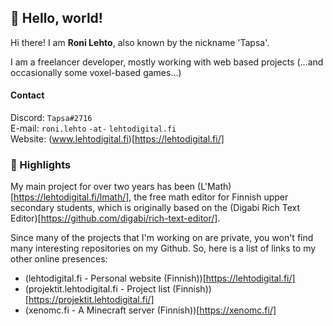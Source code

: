 ## 🍐 Hello, world!

Hi there! I am **Roni Lehto**, also known by the nickname 'Tapsa'.

I am a freelancer developer, mostly working with web based projects (...and occasionally some voxel-based games...)

#### Contact
Discord: `Tapsa#2716`<br>
E-mail: `roni.lehto` `-at-` `lehtodigital.fi`<br>
Website: (www.lehtodigital.fi)[https://lehtodigital.fi/]


### 📍 Highlights
My main project for over two years has been (L'Math)[https://lehtodigital.fi/lmath/], the free math editor for Finnish upper secondary students, which is originally based on the (Digabi Rich Text Editor)[https://github.com/digabi/rich-text-editor/].

Since many of the projects that I'm working on are private, you won't find many interesting repositories on my Github. So, here is a list of links to my other online presences:
- (lehtodigital.fi - Personal website (Finnish))[https://lehtodigital.fi/]
- (projektit.lehtodigital.fi - Project list (Finnish))[https://projektit.lehtodigital.fi/]
- (xenomc.fi - A Minecraft server (Finnish))[https://xenomc.fi/]
